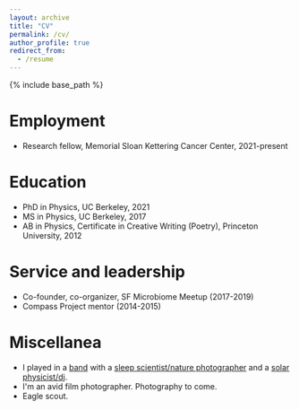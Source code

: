 ```yaml
---
layout: archive
title: "CV"
permalink: /cv/
author_profile: true
redirect_from:
  - /resume
---
```


{% include base_path %}


Employment
======
* Research fellow, Memorial Sloan Kettering Cancer Center, 2021-present

Education
======
* PhD in Physics, UC Berkeley, 2021
* MS in Physics, UC Berkeley, 2017
* AB in Physics, Certificate in Creative Writing (Poetry), Princeton University, 2012
  
Service and leadership
======
* Co-founder, co-organizer, SF Microbiome Meetup (2017-2019)
* Compass Project mentor (2014-2015)


Miscellanea
======
* I played in a [band](https://energy-guide.bandcamp.com/track/handful-of-ash-single-edit) with a [sleep scientist/nature photographer](https://joewiner.com/) and a [solar physicist/dj](https://soundcloud.com/m4ssflow/mfmnthly-michael-mcmanus?utm_source=clipboard&utm_medium=text&utm_campaign=social_sharing).
* I'm an avid film photographer.  Photography to come.
* Eagle scout.
